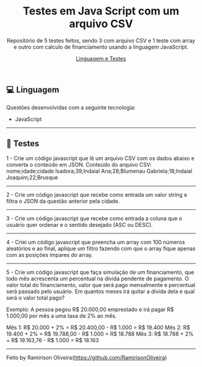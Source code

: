 <h1 align="center"> Testes em Java Script com um arquivo CSV </h1>

<p align="center">
Repositório de 5 testes feitos, sendo 3 com arquivo CSV e 1 teste com array e outro com calculo de financiamento usando a linguagem JavaScript.<br/>
</p>

<p align="center">
  <a href="#-tecnologias">Linguagem e Testes</a>
</p>

<br>

## 💻 Linguagem

Questões desenvolvidas com a seguinte tecnologia:

- JavaScript

---

## 📝 Testes

1 - Crie um código javascript que lê um arquivo CSV com os dados abaixo e converta o conteúdo em JSON.
Conteúdo do arquivo CSV:
nome;idade;cidade
Isadora;39;Indaial
Ana;28;Blumenau
Gabriela;18;Indaial
Joaquim;22;Brusque

---

2 - Crie um código javascript que recebe como entrada um valor string e filtra o JSON da questão anterior pela cidade.

---

3 - Crie um código javascript que recebe como entrada a coluna que o usuário quer ordenar e o sentido desejado (ASC ou DESC).

---

4 - Criei um código javascript que preencha um array com 100 números aleatórios e ao final, aplique um filtro fazendo com que o array fique apenas com as posições ímpares do array.

---

5 - Crie um código javascript que faça simulação de um financiamento, que todo mês acrescenta um percentual na dívida pendente de pagamento. O valor total do financiamento, valor que será pago mensalmente e percentual será passado pelo usuário. Em quantos meses irá quitar a dívida dela e qual será o valor total pago?

Exemplo: A pessoa pegou R$ 20.000,00 emprestado e irá pagar R$ 1.000,00 por mês a uma taxa de 2% ao mês.
 
Mês 1: R$ 20.000 + 2% = R$ 20.400,00 - R$ 1.000 = R$ 19.400
Mês 2: R$ 19.400 + 2% = R$ 19.788,00 - R$ 1.000 = R$ 18.788
Mês 3: R$ 18.788 + 2% = R$ 19.163,76 - R$ 1.000 = R$ 18.163

---

Feito by Ramirison Oliveira(https://github.com/RamirisonOliveira)